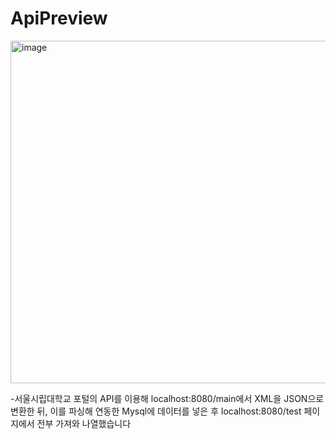 # ApiPreview

<img width="548" alt="image" src="https://github.com/seogwoojin/ApiPreview/assets/121532823/4987e515-0e9a-4780-989a-12afab360a3d">

-서울시립대학교 포털의 API를 이용해 localhost:8080/main에서 XML을 JSON으로 변환한 뒤, 이를 파싱해 연동한 Mysql에 데이터를 넣은 후 
localhost:8080/test 페이지에서 전부 가져와 나열했습니다

